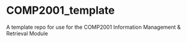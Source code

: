 # COMP2001_template
A template repo for use for the COMP2001 Information Management &amp; Retrieval Module
